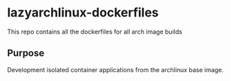 # lazyarchlinux-dockerfiles
This repo contains all the dockerfiles for all arch image builds


## Purpose
Development isolated container applications from the archlinux base image.
